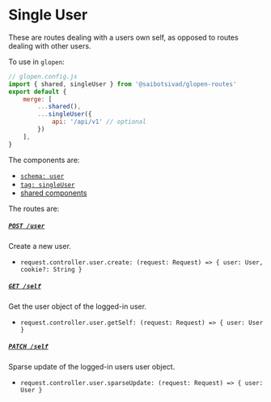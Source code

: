 # Single User

These are routes dealing with a users own self, as opposed to routes dealing with other users.

To use in `glopen`:

```js
// glopen.config.js
import { shared, singleUser } from '@saibotsivad/glopen-routes'
export default {
	merge: [
		...shared(),
		...singleUser({
			api: '/api/v1' // optional
		})
	],
}
```

The components are:

- [`schema: user`](./openapi/components/schemas/user.@.js)
- [`tag: singleUser`](./openapi/tags.@.js)
- [shared components](../_shared/README.md)

The routes are:

##### [`POST /user`](./routes/paths/user/post.@.js)

Create a new user.

- `request.controller.user.create: (request: Request) => { user: User, cookie?: String }`

##### [`GET /self`](./routes/paths/self/get.@.js)

Get the user object of the logged-in user.

- `request.controller.user.getSelf: (request: Request) => { user: User }`

##### [`PATCH /self`](./routes/paths/self/patch.@.js)

Sparse update of the logged-in users user object.

- `request.controller.user.sparseUpdate: (request: Request) => { user: User }`
